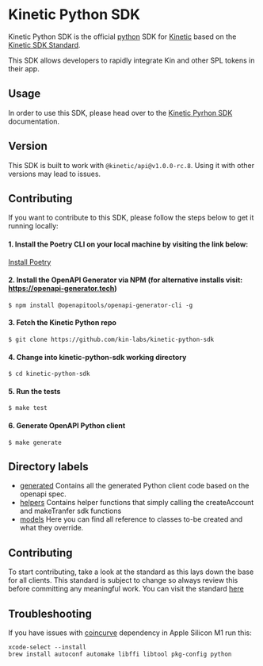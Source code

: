 # Kinetic Python SDK

Kinetic Python SDK is the official [python](https://www.python.org/) SDK for [Kinetic](https://github.com/kin-labs/kinetic) based on the [Kinetic SDK Standard](https://github.com/kin-labs/kinetic/discussions/317).

This SDK allows developers to rapidly integrate Kin and other SPL tokens in their app.

## Usage

In order to use this SDK, please head over to the [Kinetic Pyrhon SDK](https://developer.kin.org/docs/developers/python) documentation.

## Version

This SDK is built to work with `@kinetic/api@v1.0.0-rc.8`. Using it with other versions may lead to issues.

## Contributing

If you want to contribute to this SDK, please follow the steps below to get it running locally:

#### 1. Install the Poetry CLI on your local machine by visiting the link below:
[Install Poetry](https://python-poetry.org/docs/#installation)

#### 2. Install the OpenAPI Generator via NPM (for alternative installs visit: https://openapi-generator.tech)
`$ npm install @openapitools/openapi-generator-cli -g`

#### 3. Fetch the Kinetic Python repo
`$ git clone https://github.com/kin-labs/kinetic-python-sdk`

#### 4. Change into kinetic-python-sdk working directory
`$ cd kinetic-python-sdk`

#### 5. Run the tests
`$ make test`

#### 6. Generate OpenAPI Python client
`$ make generate`

## Directory labels
- [generated](https://github.com/kin-labs/kinetic-python-sdk/tree/main/src/kinetic_sdk/generated) Contains all the generated Python client code based on the openapi spec.
- [helpers](https://github.com/kin-labs/kinetic-python-sdk/tree/main/src/kinetic_sdk/helpers) Contains helper functions that simply calling the createAccount and makeTranfer sdk functions
- [models](https://github.com/kin-labs/kinetic-python-sdk/tree/main/src/kinetic_sdk/models) Here you can find all reference to classes to-be created and what they override.

## Contributing
To start contributing, take a look at the standard as this lays down the base for all clients.
This standard is subject to change so always review this before committing any meaningful work.
You can visit the standard [here](https://github.com/kin-labs/kinetic/discussions/317)

## Troubleshooting

If you have issues with [coincurve](https://github.com/ofek/coincurve) dependency in Apple Silicon M1 run this:
```
xcode-select --install
brew install autoconf automake libffi libtool pkg-config python
```
